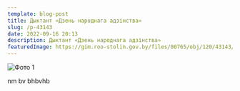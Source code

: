 ```yaml
---
template: blog-post
title: Дыктант «Дзень народнага адзінства»
slug: /p-43143
date: 2022-09-16 20:13
description: Дыктант «Дзень народнага адзінства»
featuredImage: https://gim.roo-stolin.gov.by/files/00765/obj/120/43143/img/photo_2022-09-16_09-18-59.jpg
---
```

![Фото 1](https://gim.roo-stolin.gov.by/files/00765/obj/120/43143/img/photo_2022-09-16_09-19-00.jpg "Фото 2")

 nm bv bhbvhb